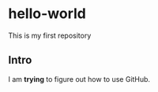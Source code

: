 # hello-world
This is my first repository

## Intro

I am **trying** to figure out how to use GitHub.
